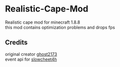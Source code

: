 # Realistic-Cape-Mod
Realistic cape mod for minecraft 1.8.8<br>
this mod contains optimization problems and drops fps<br>
## Credits
original creator [ghost2173](https://github.com/ghost2173 "Heading link")<br>
event api for [slowcheet4h](https://github.com/slowcheet4h/pisiEventAPI "Heading link")<br>
